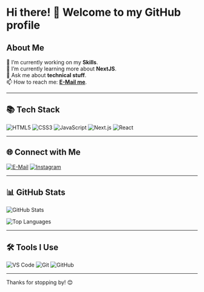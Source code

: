 # Hi there! 👋 Welcome to my GitHub profile

## About Me

🔭 I’m currently working on my **Skills**.  
🌱 I’m currently learning more about **NextJS**.  
💬 Ask me about **technical stuff**.  
📫 How to reach me: **[E-Mail me](mailto:contact@landdev.de)**.  

---

## 📚 Tech Stack

![HTML5](https://img.shields.io/badge/-HTML5-E34F26?style=flat-square&logo=html5&logoColor=white)
![CSS3](https://img.shields.io/badge/-CSS3-1572B6?style=flat-square&logo=css3&logoColor=white)
![JavaScript](https://img.shields.io/badge/-JavaScript-F7DF1E?style=flat-square&logo=javascript&logoColor=black)
![Next.js](https://img.shields.io/badge/-Next.js-000000?style=flat-square&logo=next.js&logoColor=white)
![React](https://img.shields.io/badge/-React-61DAFB?style=flat-square&logo=react&logoColor=black)

---

## 🌐 Connect with Me

[![E-Mail](https://img.shields.io/badge/Email-contact@landdev.de-0078D4?style=flat-square&logo=microsoft-outlook&logoColor=white)](mailto:contact@landdev.de)
[![Instagram](https://img.shields.io/badge/Instagram-Connect-blue?style=flat-square&logo=linkedin&logoColor=white)](https://www.instagram.com/landdevde) <!-- Replace with your LinkedIn URL -->

---

## 📊 GitHub Stats

![GitHub Stats](https://github-readme-stats.vercel.app/api?username=landdevde&show_icons=true&theme=radical) <!-- Replace "yourusername" with your GitHub username -->

![Top Languages](https://github-readme-stats.vercel.app/api/top-langs/?username=landdevde&layout=compact&theme=radical) <!-- Replace "yourusername" with your GitHub username -->

---

## 🛠️ Tools I Use

![VS Code](https://img.shields.io/badge/VS%20Code-007ACC?style=flat-square&logo=visual-studio-code&logoColor=white)
![Git](https://img.shields.io/badge/-Git-F05032?style=flat-square&logo=git&logoColor=white)
![GitHub](https://img.shields.io/badge/-GitHub-181717?style=flat-square&logo=github&logoColor=white)

---

Thanks for stopping by! 😊
